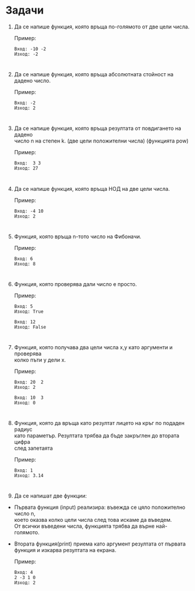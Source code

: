 # Задачи

1. Да се напише функция, която връща по-голямото от две цели числа.<br>

    Пример:
    ```
    Вход: -10 -2 
    Изход: -2
    ```
#
2. Да се напише функция, която връща абсолютната стойност на дадено число.<br>

    Пример:
    ```
    Вход: -2 
    Изход: 2
    ```
#
3. Да се напише функция, която връща резултата от повдигането на  дадено<br> 
число n на степен k. (две цели положителни числа) (функцията pow)<br>

    Пример:
    ```
    Вход:  3 3
    Изход: 27
    ```
#
4. Да се напише функция, която връща НОД на две цели числа.<br>

    Пример:
    ```
    Вход: -4 10 
    Изход: 2
    ```
#
5. Функция, която връща n-тото число на Фибоначи.<br> 
    
    Пример:
    ```
    Вход: 6 
    Изход: 8
    ```
#
6. Функция, която проверява дали число е просто.<br>

    Пример:
    ```
    Вход: 5 
    Изход: True 
    ```
    ```
    Вход: 12 
    Изход: False
    ```
#
7. Функция, която получава два цели числа x,y като аргументи и проверява<br>
колко пъти y дели x.<br>

    Пример: 
    ```
    Вход: 20  2 
    Изход: 2
    ```
    ``` 
    Вход: 10  3 
    Изход: 0
    ```
#
8. Функция, която да връща като резултат лицето на кръг по подаден радиус<br>
като параметър. Резултата трябва да бъде закръглен до втората цифра<br>
след запетаята<br>

    Пример:
    ```
    Вход: 1 
    Изход: 3.14
    ```
#
9. Да се напишат две функции:<br>
- Първата функция (input) реализира: въвежда се цяло положително число n,<br>
което оказва колко цели числа след това искаме да въведем.<br>
От всички въведени числа, функцията трябва да върне най-голямото.<br>
- Втората функция(print) приема като аргумент резултата от първата<br>
функция и изкарва резултата на екрана.<br>

    Пример:
    ```
    Вход: 4 
    2 -3 1 0 
    Изход: 2
    ```
#